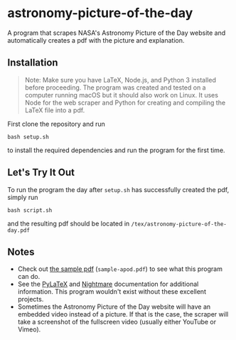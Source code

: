 # astronomy-picture-of-the-day

A program that scrapes NASA's Astronomy Picture of the Day website and automatically creates a pdf with the picture and explanation.

## Installation
> Note: Make sure you have LaTeX, Node.js, and Python 3 installed before proceeding. The program was created and tested on a computer running macOS but it should also work on Linux. It uses Node for the web scraper and Python for creating and compiling the LaTeX file into a pdf.

First clone the repository and run

    bash setup.sh

to install the required dependencies and run the program for the first time.


## Let's Try It Out

To run the program the day after `setup.sh` has successfully created the pdf, simply run

    bash script.sh

and the resulting pdf should be located in `/tex/astronomy-picture-of-the-day.pdf`


## Notes

- Check out [the sample pdf](https://github.com/samarthkishor/astronomy-picture-of-the-day/blob/master/sample-apod.pdf) (`sample-apod.pdf`) to see what this program can do.
- See the [PyLaTeX](https://jeltef.github.io/PyLaTeX/latest/index.html) and [Nightmare](https://github.com/segmentio/nightmare#api) documentation for additional information. This program wouldn't exist without these excellent projects.
- Sometimes the Astronomy Picture of the Day website will have an embedded video instead of a picture. If that is the case, the scraper will take a screenshot of the fullscreen video (usually either YouTube or Vimeo).
